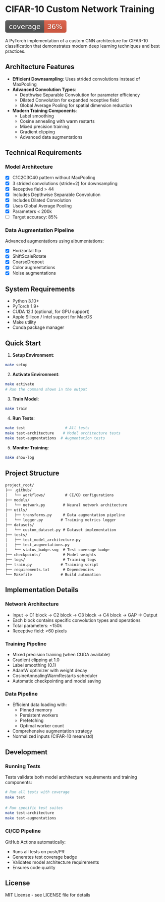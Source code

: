 # CIFAR-10 Custom Network Training

![Build Status](./tests/status_badge.svg)

A PyTorch implementation of a custom CNN architecture for CIFAR-10 classification that demonstrates modern deep learning techniques and best practices.

## Architecture Features

- **Efficient Downsampling**: Uses strided convolutions instead of MaxPooling
- **Advanced Convolution Types**:
  - Depthwise Separable Convolution for parameter efficiency
  - Dilated Convolution for expanded receptive field
  - Global Average Pooling for spatial dimension reduction
- **Modern Training Components**:
  - Label smoothing
  - Cosine annealing with warm restarts
  - Mixed precision training
  - Gradient clipping
  - Advanced data augmentations

## Technical Requirements

### Model Architecture
- [x] C1C2C3C40 pattern without MaxPooling
- [x] 3 strided convolutions (stride=2) for downsampling
- [x] Receptive field > 44
- [x] Includes Depthwise Separable Convolution
- [x] Includes Dilated Convolution
- [x] Uses Global Average Pooling
- [x] Parameters < 200k
- [ ] Target accuracy: 85%

### Data Augmentation Pipeline
Advanced augmentations using albumentations:
- [x] Horizontal flip
- [x] ShiftScaleRotate
- [x] CoarseDropout
- [x] Color augmentations
- [x] Noise augmentations

## System Requirements
- Python 3.10+
- PyTorch 1.9+
- CUDA 12.1 (optional, for GPU support)
- Apple Silicon / Intel support for MacOS
- Make utility
- Conda package manager

## Quick Start

1. **Setup Environment**:
```bash
make setup
```

2. **Activate Environment**:
```bash
make activate
# Run the command shown in the output
```

3. **Train Model**:
```bash
make train
```

4. **Run Tests**:
```bash
make test                  # All tests
make test-architecture    # Model architecture tests
make test-augmentations  # Augmentation tests
```

5. **Monitor Training**:
```bash
make show-log
```

## Project Structure

```
project_root/
├── .github/
│   └── workflows/         # CI/CD configurations
├── models/
│   └── network.py        # Neural network architecture
├── utils/
│   ├── transforms.py     # Data augmentation pipeline
│   └── logger.py        # Training metrics logger
├── datasets/
│   └── custom_dataset.py # Dataset implementation
├── tests/
│   ├── test_model_architecture.py
│   ├── test_augmentations.py
│   └── status_badge.svg  # Test coverage badge
├── checkpoints/          # Model weights
├── logs/                 # Training logs
├── train.py             # Training script
├── requirements.txt      # Dependencies
└── Makefile             # Build automation
```

## Implementation Details

### Network Architecture
- Input → C1 block → C2 block → C3 block → C4 block → GAP → Output
- Each block contains specific convolution types and operations
- Total parameters: ~150k
- Receptive field: >60 pixels

### Training Pipeline
- Mixed precision training (when CUDA available)
- Gradient clipping at 1.0
- Label smoothing (0.1)
- AdamW optimizer with weight decay
- CosineAnnealingWarmRestarts scheduler
- Automatic checkpointing and model saving

### Data Pipeline
- Efficient data loading with:
  - Pinned memory
  - Persistent workers
  - Prefetching
  - Optimal worker count
- Comprehensive augmentation strategy
- Normalized inputs (CIFAR-10 mean/std)

## Development

### Running Tests
Tests validate both model architecture requirements and training components:

```bash
# Run all tests with coverage
make test

# Run specific test suites
make test-architecture
make test-augmentations
```

### CI/CD Pipeline
GitHub Actions automatically:
- Runs all tests on push/PR
- Generates test coverage badge
- Validates model architecture requirements
- Ensures code quality

## License
MIT License - see LICENSE file for details